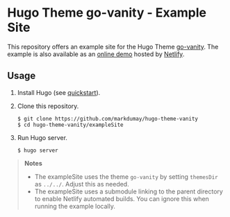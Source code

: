 # Hugo Theme go-vanity - Example Site

This repository offers an example site for the Hugo Theme [go-vanity](https://github.com/markdumay/hugo-theme-vanity). The example is also available as an [online demo][demo] hosted by [Netlify][netlify_url].

## Usage

1. Install Hugo (see [quickstart][hugo_quickstart]).
2. Clone this repository.

    ```console
    $ git clone https://github.com/markdumay/hugo-theme-vanity
    $ cd hugo-theme-vanity/exampleSite
    ```
3. Run Hugo server.

    ```console
    $ hugo server
    ```

> **Notes**
> - The exampleSite uses the theme `go-vanity` by setting `themesDir` as `../../`. Adjust this as needed.
> - The exampleSite uses a submodule linking to the parent directory to enable Netlify automated builds. You can ignore this when running the example locally.

<!-- MARKDOWN PUBLIC LINKS -->
[hugo_quickstart]: https://gohugo.io/getting-started/quick-start/
[netlify_url]: https://www.netlify.com

<!-- MARKDOWN MAINTAINED LINKS -->
[demo]: https://go-vanity-demo.markdumay.org/
